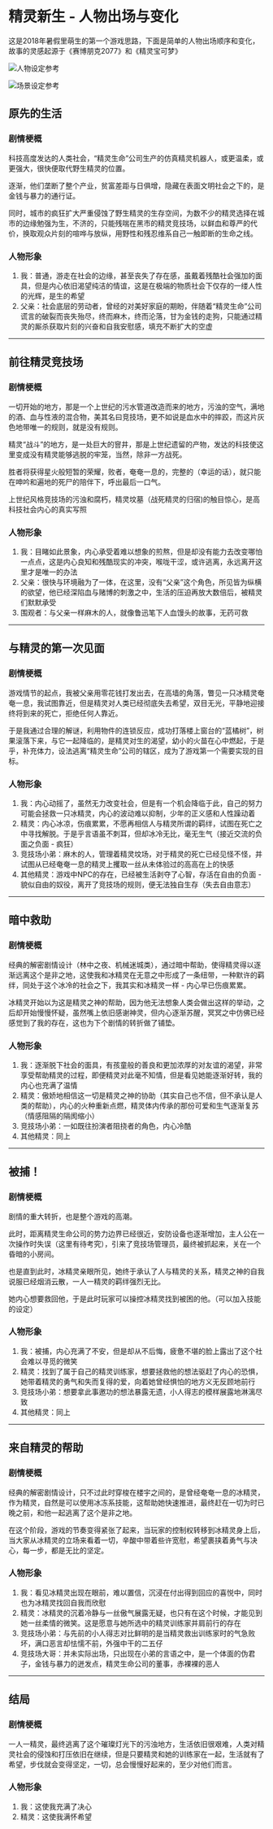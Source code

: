 # 精灵新生 - 人物出场与变化

这是2018年暑假里萌生的第一个游戏思路，下面是简单的人物出场顺序和变化，故事的灵感起源于《赛博朋克2077》和《精灵宝可梦》

![人物设定参考](http://cdn.lucario.cn/blog/notes/elf-rebirth/A1.png?imageView2/0/q/75|imageslim)

![场景设定参考](http://cdn.lucario.cn/blog/notes/elf-rebirth/A2.png?imageView2/0/q/75|imageslim)

## 原先的生活

### 剧情梗概

科技高度发达的人类社会，“精灵生命”公司生产的仿真精灵机器人，或更温柔，或更强大，很快便取代野生精灵的位置。

逐渐，他们垄断了整个产业，贫富差距与日俱增，隐藏在表面文明社会之下的，是金钱与暴力的通行证。

同时，城市的疯狂扩大严重侵蚀了野生精灵的生存空间，为数不少的精灵选择在城市的边缘勉强为生，不济的，只能残喘在黑市的精灵竞技场，以鲜血和尊严的代价，换取观众片刻的喧哗与放纵，用野性和残忍维系自己一触即断的生命之线。

### 人物形象

1. 我：普通，游走在社会的边缘，甚至丧失了存在感，虽戴着残酷社会强加的面具，但是内心依旧渴望纯洁的情谊，这是在极端的物质社会下仅存的一缕人性的光辉，是生的希望
2. 父亲：社会底层的劳动者，曾经的对美好家庭的期盼，伴随着“精灵生命”公司谎言的破裂而丧失殆尽，终而麻木，终而沦落，甘为金钱的走狗，只能通过精灵的厮杀获取片刻的兴奋和自我安慰感，填充不断扩大的空虚

---

## 前往精灵竞技场

### 剧情梗概

一切开始的地方，那是一个上世纪的污水管道改造而来的地方，污浊的空气，满地的酒、血与性液的混合物，美其名曰竞技场，更不如说是血水中的摔跤，而这片灰色地带唯一的规则，就是没有规则。

精灵“战斗”的地方，是一处巨大的窨井，那是上世纪遗留的产物，发达的科技使这里变成没有精灵能够逃脱的牢笼，当然，除非一方战死。

胜者将获得星火般短暂的荣耀，败者，奄奄一息的，完整的（幸运的话），就只能在呻吟和遍地的死尸的陪伴下，呼出最后一口气。

上世纪风格竞技场的污浊和腐朽，精灵坟墓（战死精灵的归宿)的触目惊心，是高科技社会内心的真实写照

### 人物形象

1. 我：目睹如此景象，内心承受着难以想象的煎熬，但是却没有能力去改变哪怕一点点，这是内心良知和残酷现实的冲突，喉咙干涩，或许逃离，永远离开这里才是唯一的办法
2. 父亲：很快与环境融为了一体，在这里，没有“父亲”这个角色，所见皆为纵横的欲望，他已经深陷血与赌博的刺激之中，生活的压迫再放大数倍后，被精灵们默默承受
3. 围观者：与父亲一样麻木的人，就像鲁迅笔下人血馒头的故事，无药可救

---

## 与精灵的第一次见面

### 剧情梗概

游戏情节的起点，我被父亲用零花钱打发出去，在高墙的角落，瞥见一只冰精灵奄奄一息，我试图靠近，但是精灵对人类已经彻底失去希望，双目无光，平静地迎接终将到来的死亡，拒绝任何人靠近。  

于是我通过合理的解谜，利用物件的连锁反应，成功打落楼上窗台的“蓝橘树”，树果滚落下来，与它一起降临的，是精灵对生的渴望，幼小的火苗在心中燃起，于是乎，补充体力，设法逃离“精灵生命”公司的辖区，成为了游戏第一个需要实现的目标。

### 人物形象

1. 我：内心动摇了，虽然无力改变社会，但是有一个机会降临于此，自己的努力可能会拯救一只冰精灵，内心的波动难以抑制，少年的正义感和人性躁动着
2. 精灵：内心冰凉，伤痕累累，不愿再相信人与精灵所谓的羁绊，试图在死亡之中寻找解脱。于是乎言语虽不刺耳，但却冰冷无比，毫无生气（接近交流的负面之负面 - 疯狂）
3. 竞技场小弟：麻木的人，管理着精灵坟场，对于精灵的死亡已经见怪不怪，并试图从已经奄奄一息的精灵上攫取一丝从未体验过的高高在上的快感
4. 其他精灵：游戏中NPC的存在，已经被生活剥夺了心智，存活在自由的负面 - 貌似自由的奴役，离开了竞技场的规则，便无法独自生存（失去自由意志）

---

## 暗中救助

### 剧情梗概

经典的解密剧情设计（林中之夜、机械迷城类），通过暗中帮助，使得精灵得以逐渐远离这个是非之地，这使我和冰精灵在无意之中形成了一条纽带，一种默许的羁绊，同处于这个冰冷的社会之下，我其实和冰精灵一样 - 内心早已伤痕累累。

冰精灵开始以为这是精灵之神的帮助，因为他无法想象人类会做出这样的举动，之后却开始慢慢怀疑，虽然嘴上依旧感谢神灵，但内心逐渐苏醒，冥冥之中仿佛已经感觉到了我的存在，这也为下个剧情的转折做了铺垫。

### 人物形象

1. 我：逐渐脱下社会的面具，有孩童般的善良和更加浓厚的对友谊的渴望，非常享受帮助精灵的过程，即便精灵对此毫不知情，但是看见她能逐渐好转，我的内心也充满了温情
2. 精灵：傲娇地相信这一切是精灵之神的协助（其实自己也不信，但不承认是人类的帮助），内心的火种重新点燃，精灵体内传承的那份可爱和生气逐渐复苏（情感阻隔的隔阂缩小）
3. 竞技场小弟：一如既往扮演者阻挠者的角色，内心冷酷
4. 其他精灵：同上

---

## 被捕！

### 剧情梗概

剧情的重大转折，也是整个游戏的高潮。

此时，距离精灵生命公司的势力边界已经很近，安防设备也逐渐增加，主人公在一次操作时失误（这里有待考究），引来了竞技场管理员，最终被抓起来，关在一个昏暗的小房间。

也是直到此时，冰精灵亲眼所见，她终于承认了人与精灵的关系，精灵之神的自我说服已经烟消云散，一人一精灵的羁绊强烈无比。

她内心想要救回他，于是此时玩家可以操控冰精灵找到被困的他。（可以加入技能的设定）

### 人物形象

1. 我：被捕，内心充满了不安，但是却从不后悔，疲惫不堪的脸上露出了这个社会难以寻觅的微笑
2. 精灵：找到了属于自己的精灵训练家，想要拯救他的想法驱赶了内心的恐惧，她带着精灵的勇气和失而复得的爱，向着她曾经惧怕的地方义无反顾地前行
3. 竞技场小弟：想要拿此事邀功的想法暴露无遗，小人得志的模样展露地淋漓尽致
4. 其他精灵：同上

---

## 来自精灵的帮助

### 剧情梗概

经典的解密剧情设计，只不过此时穿梭在楼宇之间的，是曾经奄奄一息的冰精灵，作为精灵，自然是可以使用冰冻系技能，这帮助她快速推进，最终赶在一切为时已晚之前，和他一起逃离了这个是非之地。

在这个阶段，游戏的节奏变得紧张了起来，当玩家的控制权转移到冰精灵身上后，当大家从冰精灵的立场来看着一切，辛酸中带着些许宽慰，希望裹挟着勇气与决心，每一步，都是无比的坚定。

### 人物形象

1. 我：看见冰精灵出现在眼前，难以置信，沉浸在付出得到回应的喜悦中，同时也为冰精灵找回自我而欣慰
2. 精灵：冰精灵的沉着冷静与一丝傲气展露无疑，也只有在这个时候，才能见到她一丝柔情的微笑。这是愿意与她所选中的精灵训练家并肩前行的存在
3. 竞技场小弟：与先前的小人得志对比鲜明的是当精灵救出训练家时的气急败坏，满口恶言却怯懦不前，外强中干的二五仔
4. 竞技场大哥：并未实际出场，只出现在小弟的言语之中，是一个体面的伪君子，金钱与暴力的迸发点，精灵生命公司的董事，赤裸裸的恶人

---

## 结局

### 剧情梗概

一人一精灵，最终逃离了这个璀璨灯光下的污浊地方，生活依旧很艰难，人类对精灵社会的侵蚀和打压依旧在继续，但是只要精灵和她的训练家在一起，生活就有了希望，步伐就会变得坚定，一切，总会慢慢好起来的，至少对他们而言。

### 人物形象

1. 我：这使我充满了决心
2. 精灵：这使我满怀希望
